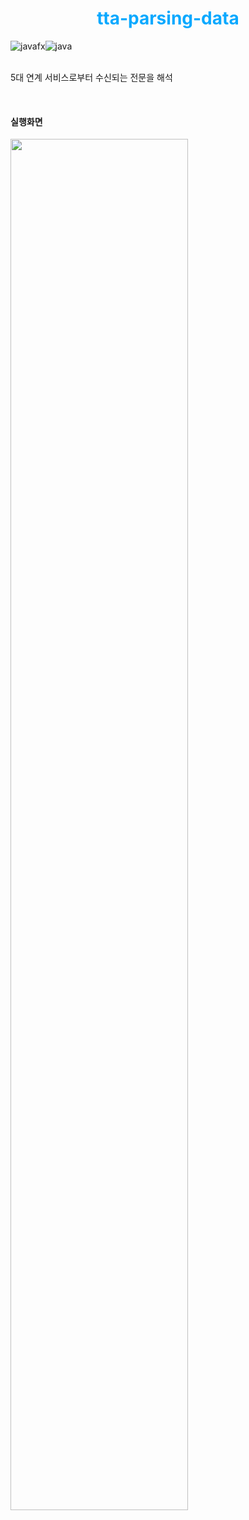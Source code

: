 <h1 align="center" style="color: #09A9FF;">  
	tta-parsing-data
</h1>

<div style="display: flex; flex-direction: row;">
<img alt="javafx" src="https://img.shields.io/badge/typescript-3178C6?style=for-the-badge&logo=typescript&logoColor=white"/>	
<img alt="java" src="https://img.shields.io/badge/node.js-339933?style=for-the-badge&logo=nodedotjs&logoColor=white"/>
</div>

<br />

5대 연계 서비스로부터 수신되는 전문을 해석

<br />

<h4>실행화면</h3>
<img style="width:75%;" src="https://ozee94.github.io/static/tta-parsing-data/result-img.png"/>
